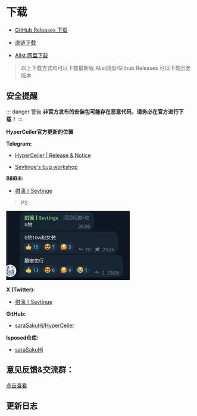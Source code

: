 # 下载

- [GitHub Releases 下载](https://github.com/saraSakuHj/Hyperceiler/releases)

- [直链下载](https://api.sevtinge.cc/update.php)

- [Alist 网盘下载](https://alist.heinu.cc/cemiuiler)

> 以上下载方式均可以下载最新版 Alist网盘/Github Releases 可以下载历史版本

## 安全提醒

::: danger 警告
**非官方发布的安装包可能存在恶意代码，请务必在官方进行下载！**
:::

**HyperCeiler官方更新的位置**

**Telegram:**

- [HyperCeiler | Release & Notice ](https://t.me/cemiuiler_release)

- [Sevtinge's bug workshop](https://t.me/sevtinge_mod)

**BiliBili:**

 - [绀漓丨Sevtinge](https://space.bilibili.com/526912874)

 >PS: 

 ![bilibili](/images/bilibili.png)

**X (Twitter):**

 - [绀漓丨Sevtinge](https://x.com/CN_Sevtinge)

**GitHub:** 

 - [saraSakuHj/HyperCeiler](https://github.com/saraSakuHj/Hyperceiler)

**lsposed仓库:** 

- [saraSakuHj](https://modules.lsposed.org/module/com.sevtinge.hyperceiler)

## 意见反馈&交流群：

[点击查看](/Support.html)

## 更新日志

<FetchInfo/>

<script setup>
import FetchInfo from '/.vitepress/components/FetchInfo.vue'
</script>
